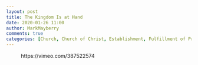 ```yaml
---
layout: post
title: The Kingdom Is at Hand
date: 2020-01-26 11:00
author: MarkMayberry
comments: true
categories: [Church, Church of Christ, Establishment, Fulfillment of Prophecy, Kingdom of Christ, Kingdom of God, Kingdom of Heaven, Sermon]
---
```

<!-- wp:core-embed/vimeo {"url":"https://vimeo.com/387522574","type":"video","providerNameSlug":"vimeo","className":"wp-embed-aspect-4-3 wp-has-aspect-ratio"} -->
<figure class="wp-block-embed-vimeo wp-block-embed is-type-video is-provider-vimeo wp-embed-aspect-4-3 wp-has-aspect-ratio"><div class="wp-block-embed__wrapper">
https://vimeo.com/387522574
</div></figure>
<!-- /wp:core-embed/vimeo -->
